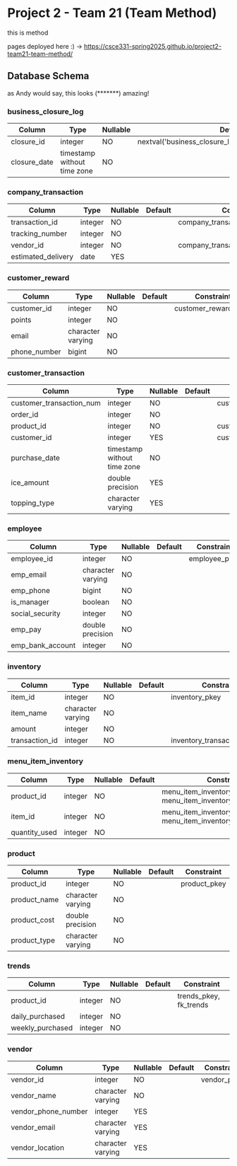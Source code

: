 # Project 2 - Team 21 (Team Method)
this is method

pages deployed here :) -> https://csce331-spring2025.github.io/project2-team21-team-method/

## Database Schema
as Andy would say, this looks (*******) amazing!

### business_closure_log
| Column | Type | Nullable | Default | Constraint |
|--------|------|----------|---------|------------|
| closure_id | integer | NO | nextval('business_closure_log_closure_id_seq'::regclass) | business_closure_log_pkey |
| closure_date | timestamp without time zone | NO | | |

### company_transaction
| Column | Type | Nullable | Default | Constraint |
|--------|------|----------|---------|------------|
| transaction_id | integer | NO | | company_transaction_pkey |
| tracking_number | integer | NO | | |
| vendor_id | integer | NO | | company_transaction_vendor_id_fkey |
| estimated_delivery | date | YES | | |

### customer_reward
| Column | Type | Nullable | Default | Constraint |
|--------|------|----------|---------|------------|
| customer_id | integer | NO | | customer_reward_pkey |
| points | integer | NO | | |
| email | character varying | NO | | |
| phone_number | bigint | NO | | |

### customer_transaction
| Column | Type | Nullable | Default | Constraint |
|--------|------|----------|---------|------------|
| customer_transaction_num | integer | NO | | customer_transaction_pkey |
| order_id | integer | NO | | |
| product_id | integer | NO | | customer_transaction_product_id_fkey |
| customer_id | integer | YES | | customer_transaction_customer_id_fkey |
| purchase_date | timestamp without time zone | NO | | |
| ice_amount | double precision | YES | | |
| topping_type | character varying | YES | | |

### employee
| Column | Type | Nullable | Default | Constraint |
|--------|------|----------|---------|------------|
| employee_id | integer | NO | | employee_pkey |
| emp_email | character varying | NO | | |
| emp_phone | bigint | NO | | |
| is_manager | boolean | NO | | |
| social_security | integer | NO | | |
| emp_pay | double precision | NO | | |
| emp_bank_account | integer | NO | | |

### inventory
| Column | Type | Nullable | Default | Constraint |
|--------|------|----------|---------|------------|
| item_id | integer | NO | | inventory_pkey |
| item_name | character varying | NO | | |
| amount | integer | NO | | |
| transaction_id | integer | NO | | inventory_transaction_id_fkey |

### menu_item_inventory
| Column | Type | Nullable | Default | Constraint |
|--------|------|----------|---------|------------|
| product_id | integer | NO | | menu_item_inventory_pkey, menu_item_inventory_product_id_fkey |
| item_id | integer | NO | | menu_item_inventory_pkey, menu_item_inventory_item_id_fkey |
| quantity_used | integer | NO | | |

### product
| Column | Type | Nullable | Default | Constraint |
|--------|------|----------|---------|------------|
| product_id | integer | NO | | product_pkey |
| product_name | character varying | NO | | |
| product_cost | double precision | NO | | |
| product_type | character varying | NO | | |

### trends
| Column | Type | Nullable | Default | Constraint |
|--------|------|----------|---------|------------|
| product_id | integer | NO | | trends_pkey, fk_trends |
| daily_purchased | integer | NO | | |
| weekly_purchased | integer | NO | | |

### vendor
| Column | Type | Nullable | Default | Constraint |
|--------|------|----------|---------|------------|
| vendor_id | integer | NO | | vendor_pkey |
| vendor_name | character varying | NO | | |
| vendor_phone_number | integer | YES | | |
| vendor_email | character varying | YES | | |
| vendor_location | character varying | YES | | |
